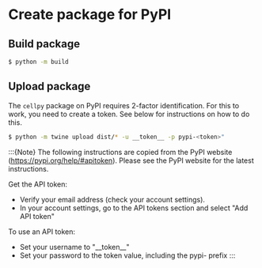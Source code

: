 # Create package for PyPI

## Build package

```bash
$ python -m build
```

## Upload package

The `cellpy` package on PyPI requires 2-factor identification. For this to work, you need to create a token.
See below for instructions on how to do this.

```bash
$ python -m twine upload dist/* -u __token__ -p pypi-<token>"
```

:::{Note}
The following instructions are copied from the PyPI website (<https://pypi.org/help/#apitoken>).
Please see the PyPI website for the latest instructions.

Get the API token:
  - Verify your email address (check your account settings).
  - In your account settings, go to the API tokens section and select "Add API token"

To use an API token:
  - Set your username to "\_\_token\_\_"
  - Set your password to the token value, including the pypi- prefix
:::
